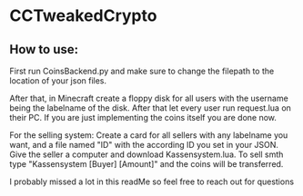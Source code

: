 # CCTweakedCrypto


## How to use:

First run CoinsBackend.py and make sure to change the filepath to the location of your json files.

After that, in Minecraft create a floppy disk for all users with the username being the labelname of the disk. After that let every user run request.lua on their PC. 
If you are just implementing the coins itself you are done now.

For the selling system:
Create a card for all sellers with any labelname you want, and a file named "ID" with the according ID you set in your JSON. Give the seller a computer and download Kassensystem.lua. To sell smth type "Kassensystem [Buyer] [Amount]" and the coins will be transferred.



I probably missed a lot in this readMe so feel free to reach out for questions
